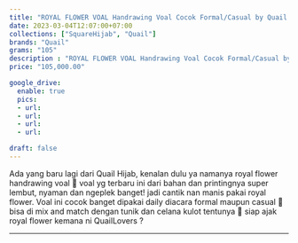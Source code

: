 ```yaml
---
title: "ROYAL FLOWER VOAL Handrawing Voal Cocok Formal/Casual by Quail Hijab"
date: 2023-03-04T12:07:00+07:00
collections: ["SquareHijab", "Quail"]
brands: "Quail"
grams: "105"
description : "ROYAL FLOWER VOAL Handrawing Voal Cocok Formal/Casual by Quail Hijab"
price: "105,000.00"

google_drive:
  enable: true
  pics:
  - url: 
  - url: 
  - url: 
  - url: 

draft: false
---
```


Ada yang baru lagi dari Quail Hijab, kenalan dulu ya namanya royal flower handrawing voal 🥰 voal yg terbaru ini dari bahan dan printingnya super lembut, nyaman dan ngeplek banget! jadi cantik nan manis pakai royal flower. Voal ini cocok banget dipakai daily diacara formal maupun casual 🥰 bisa di mix and match dengan tunik dan celana kulot tentunya 🤩 siap ajak royal flower kemana ni QuailLovers ?


---    
 

